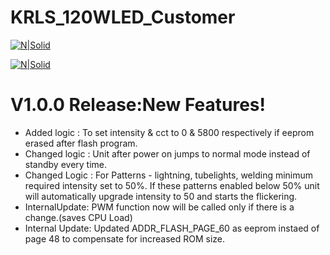 # KRLS_120WLED_Customer

[![N|Solid](http://qpowersys.com/Images/qps_final-01.png)](https://nodesource.com/products/nsolid)

[![N|Solid](http://www.krlightingsystems.com/images/logo.png)](https://nodesource.com/products/nsolid)

# V1.0.0 Release:New Features!

- Added logic : To set intensity & cct to 0 & 5800 respectively if eeprom erased after flash program.
- Changed logic : Unit after power on jumps to normal mode instead of standby every time.
-  Changed Logic : For Patterns - lightning, tubelights, welding minimum required intensity set to 50%. If these patterns enabled below 50% unit will automatically upgrade intensity to 50 and starts the flickering.
- InternalUpdate: PWM function now will be called only if there is a change.(saves CPU Load)
- Internal Update: Updated ADDR_FLASH_PAGE_60 as eeprom instaed of page 48 to compensate for increased ROM size.
